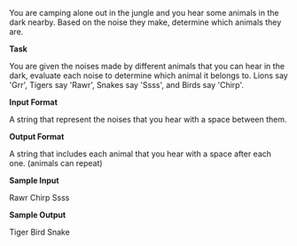 You are camping alone out in the jungle and you hear some animals in the dark nearby. Based on the noise they make, determine which animals they are.

**Task**

You are given the noises made by different animals that you can hear in the dark, evaluate each noise to determine which animal it belongs to. Lions say 'Grr', Tigers say 'Rawr', Snakes say 'Ssss', and Birds say 'Chirp'.

**Input Format**

A string that represent the noises that you hear with a space between them.

**Output Format**

A string that includes each animal that you hear with a space after each one. (animals can repeat)

**Sample Input**

Rawr Chirp Ssss

**Sample Output**

Tiger Bird Snake